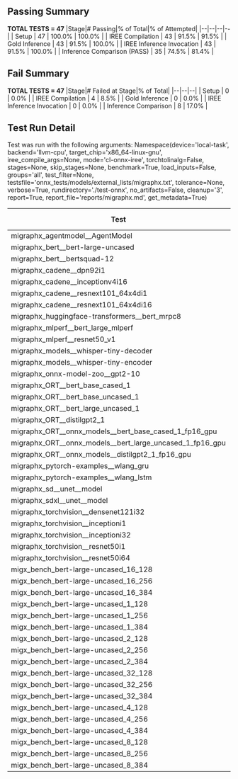 ## Passing Summary

**TOTAL TESTS = 47**
|Stage|# Passing|% of Total|% of Attempted|
|--|--|--|--|
| Setup | 47 | 100.0% | 100.0% |
| IREE Compilation | 43 | 91.5% | 91.5% |
| Gold Inference | 43 | 91.5% | 100.0% |
| IREE Inference Invocation | 43 | 91.5% | 100.0% |
| Inference Comparison (PASS) | 35 | 74.5% | 81.4% |
## Fail Summary

**TOTAL TESTS = 47**
|Stage|# Failed at Stage|% of Total|
|--|--|--|
| Setup | 0 | 0.0% |
| IREE Compilation | 4 | 8.5% |
| Gold Inference | 0 | 0.0% |
| IREE Inference Invocation | 0 | 0.0% |
| Inference Comparison | 8 | 17.0% |
## Test Run Detail
Test was run with the following arguments:
Namespace(device='local-task', backend='llvm-cpu', target_chip='x86_64-linux-gnu', iree_compile_args=None, mode='cl-onnx-iree', torchtolinalg=False, stages=None, skip_stages=None, benchmark=True, load_inputs=False, groups='all', test_filter=None, testsfile='onnx_tests/models/external_lists/migraphx.txt', tolerance=None, verbose=True, rundirectory='./test-onnx', no_artifacts=False, cleanup='3', report=True, report_file='reports/migraphx.md', get_metadata=True)

| Test | Exit Status | Mean Benchmark Time (ms) | Notes |
|--|--|--|--|
| migraphx_agentmodel__AgentModel | Numerics | 1.3476204411238586 | |
| migraphx_bert__bert-large-uncased | PASS | 375.12570184965927 | |
| migraphx_bert__bertsquad-12 | compilation | None | |
| migraphx_cadene__dpn92i1 | PASS | 189.53159234176078 | |
| migraphx_cadene__inceptionv4i16 | PASS | 5389.870384087165 | |
| migraphx_cadene__resnext101_64x4di1 | PASS | 338.8330340385437 | |
| migraphx_cadene__resnext101_64x4di16 | PASS | 5123.540402700503 | |
| migraphx_huggingface-transformers__bert_mrpc8 | PASS | 403.2900184392929 | |
| migraphx_mlperf__bert_large_mlperf | Numerics | 424.3926213433345 | |
| migraphx_mlperf__resnet50_v1 | PASS | 96.37971985198202 | |
| migraphx_models__whisper-tiny-decoder | PASS | 31.180710250896116 | |
| migraphx_models__whisper-tiny-encoder | Numerics | 177.95655721177658 | |
| migraphx_onnx-model-zoo__gpt2-10 | compilation | None | |
| migraphx_ORT__bert_base_cased_1 | PASS | 91.94607163468994 | |
| migraphx_ORT__bert_base_uncased_1 | PASS | 88.87509008248645 | |
| migraphx_ORT__bert_large_uncased_1 | PASS | 283.0797727737162 | |
| migraphx_ORT__distilgpt2_1 | PASS | 29.353524571743563 | |
| migraphx_ORT__onnx_models__bert_base_cased_1_fp16_gpu | Numerics | 85.23793891072273 | |
| migraphx_ORT__onnx_models__bert_large_uncased_1_fp16_gpu | Numerics | 248.52172202534143 | |
| migraphx_ORT__onnx_models__distilgpt2_1_fp16_gpu | Numerics | 39.754368364810944 | |
| migraphx_pytorch-examples__wlang_gru | PASS | 82.74242364697986 | |
| migraphx_pytorch-examples__wlang_lstm | PASS | 40.687282514922764 | |
| migraphx_sd__unet__model | import_model | None | |
| migraphx_sdxl__unet__model | import_model | None | |
| migraphx_torchvision__densenet121i32 | PASS | 1443.0803656578064 | |
| migraphx_torchvision__inceptioni1 | PASS | 200.63250097963544 | |
| migraphx_torchvision__inceptioni32 | PASS | 5789.237204939127 | |
| migraphx_torchvision__resnet50i1 | PASS | 83.44921345512073 | |
| migraphx_torchvision__resnet50i64 | PASS | 5539.765529334545 | |
| migx_bench_bert-large-uncased_16_128 | PASS | 1505.1713561018307 | |
| migx_bench_bert-large-uncased_16_256 | PASS | 2952.0720479389033 | |
| migx_bench_bert-large-uncased_16_384 | Numerics | 4779.050961136818 | |
| migx_bench_bert-large-uncased_1_128 | PASS | 151.2935950110356 | |
| migx_bench_bert-large-uncased_1_256 | PASS | 252.4496250682407 | |
| migx_bench_bert-large-uncased_1_384 | PASS | 370.83748541772366 | |
| migx_bench_bert-large-uncased_2_128 | PASS | 239.3278181552887 | |
| migx_bench_bert-large-uncased_2_256 | PASS | 466.0519106934468 | |
| migx_bench_bert-large-uncased_2_384 | PASS | 674.9441561599573 | |
| migx_bench_bert-large-uncased_32_128 | PASS | 2897.7736296753087 | |
| migx_bench_bert-large-uncased_32_256 | PASS | 6294.8537568251295 | |
| migx_bench_bert-large-uncased_32_384 | Numerics | 9123.744569718838 | |
| migx_bench_bert-large-uncased_4_128 | PASS | 489.4341652592023 | |
| migx_bench_bert-large-uncased_4_256 | PASS | 804.6202374001344 | |
| migx_bench_bert-large-uncased_4_384 | PASS | 1346.2299133340518 | |
| migx_bench_bert-large-uncased_8_128 | PASS | 749.8105975488821 | |
| migx_bench_bert-large-uncased_8_256 | PASS | 1523.0498959620793 | |
| migx_bench_bert-large-uncased_8_384 | PASS | 2369.265186289946 | |
